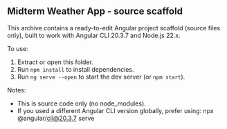 Midterm Weather App - source scaffold
------------------------------------
This archive contains a ready-to-edit Angular project scaffold (source files only),
built to work with Angular CLI 20.3.7 and Node.js 22.x.

To use:
1) Extract or open this folder.
2) Run `npm install` to install dependencies.
3) Run `ng serve --open` to start the dev server (or `npm start`).

Notes:
- This is source code only (no node_modules).
- If you used a different Angular CLI version globally, prefer using:
  npx @angular/cli@20.3.7 serve

